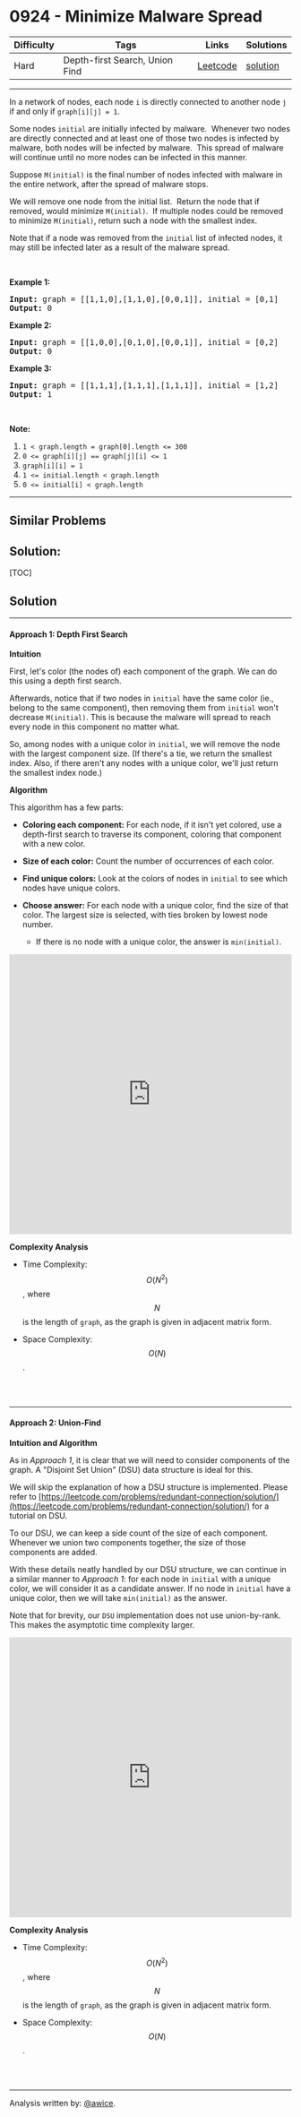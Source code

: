# 0924 - Minimize Malware Spread

Difficulty  | Tags | Links | Solutions
----------- | ---- | ----- | -----
Hard | Depth-first Search, Union Find | [Leetcode](https://leetcode.com/problems/minimize-malware-spread) | [solution](https://leetcode.com/problems/minimize-malware-spread/solution/)


-----------

<p>In a network of nodes, each node <code>i</code> is directly connected to another node <code>j</code> if and only if&nbsp;<code>graph[i][j] = 1</code>.</p>

<p>Some nodes <code>initial</code> are initially infected by malware.&nbsp; Whenever two nodes are directly connected and at least one of those two nodes is infected by malware, both nodes will be infected by malware.&nbsp; This spread of malware will continue until no more nodes can be infected in this manner.</p>

<p>Suppose <code>M(initial)</code>&nbsp;is the final number of nodes infected with malware in the entire network, after the spread of malware stops.</p>

<p>We will&nbsp;remove one node from the initial list.&nbsp; Return the node that if removed, would minimize&nbsp;<code>M(initial)</code>.&nbsp; If multiple nodes could be removed to minimize <code>M(initial)</code>, return such a node with the smallest index.</p>

<p>Note that if a node was removed from the <code>initial</code>&nbsp;list of infected nodes, it may still be infected later as a result of the malware spread.</p>

<p>&nbsp;</p>

<ol>
</ol>

<div>
<p><strong>Example 1:</strong></p>

<pre>
<strong>Input: </strong>graph = <span id="example-input-1-1">[[1,1,0],[1,1,0],[0,0,1]]</span>, initial = <span id="example-input-1-2">[0,1]</span>
<strong>Output: </strong><span id="example-output-1">0</span>
</pre>

<div>
<p><strong>Example 2:</strong></p>

<pre>
<strong>Input: </strong>graph = <span id="example-input-2-1">[[1,0,0],[0,1,0],[0,0,1]]</span>, initial = <span id="example-input-2-2">[0,2]</span>
<strong>Output: </strong><span id="example-output-2">0</span>
</pre>

<div>
<p><strong>Example 3:</strong></p>

<pre>
<strong>Input: </strong>graph = <span id="example-input-3-1">[[1,1,1],[1,1,1],[1,1,1]]</span>, initial = <span id="example-input-3-2">[1,2]</span>
<strong>Output: </strong><span id="example-output-3">1</span>
</pre>

<p>&nbsp;</p>

<p><strong>Note:</strong></p>

<ol>
	<li><code>1 &lt; graph.length = graph[0].length &lt;= 300</code></li>
	<li><code>0 &lt;= graph[i][j] == graph[j][i] &lt;= 1</code></li>
	<li><code>graph[i][i] = 1</code></li>
	<li><code>1 &lt;= initial.length &lt; graph.length</code></li>
	<li><code>0 &lt;= initial[i] &lt; graph.length</code></li>
</ol>
</div>
</div>
</div>

-----------


## Similar Problems




## Solution:

[TOC]

## Solution
---
#### Approach 1: Depth First Search

**Intuition**

First, let's color (the nodes of) each component of the graph.  We can do this using a depth first search.

Afterwards, notice that if two nodes in `initial` have the same color (ie., belong to the same component), then removing them from `initial` won't decrease `M(initial)`.  This is because the malware will spread to reach every node in this component no matter what.

So, among nodes with a unique color in `initial`, we will remove the node with the largest component size.  (If there's a tie, we return the smallest index.  Also, if there aren't any nodes with a unique color, we'll just return the smallest index node.)

**Algorithm**

This algorithm has a few parts:

* **Coloring each component:**  For each node, if it isn't yet colored, use a depth-first search to traverse its component, coloring that component with a new color.

* **Size of each color:**  Count the number of occurrences of each color.

* **Find unique colors:**  Look at the colors of nodes in `initial` to see which nodes have unique colors.

* **Choose answer:**  For each node with a unique color, find the size of that color.  The largest size is selected, with ties broken by lowest node number.

    * If there is no node with a unique color, the answer is `min(initial)`.


<iframe src="https://leetcode.com/playground/2UnP5s47/shared" frameBorder="0" width="100%" height="500" name="2UnP5s47"></iframe>

**Complexity Analysis**

* Time Complexity:  $$O(N^2)$$, where $$N$$ is the length of `graph`, as the graph is given in adjacent matrix form.

* Space Complexity:  $$O(N)$$.
<br />
<br />



---
#### Approach 2: Union-Find

**Intuition and Algorithm**

As in *Approach 1*, it is clear that we will need to consider components of the graph.  A "Disjoint Set Union" (DSU) data structure is ideal for this.

We will skip the explanation of how a DSU structure is implemented.  Please refer to [https://leetcode.com/problems/redundant-connection/solution/](https://leetcode.com/problems/redundant-connection/solution/) for a tutorial on DSU.

To our DSU, we can keep a side count of the size of each component.  Whenever we union two components together, the size of those components are added.

With these details neatly handled by our DSU structure, we can continue in a similar manner to *Approach 1*: for each node in `initial` with a unique color, we will consider it as a candidate answer.  If no node in `initial` have a unique color, then we will take `min(initial)` as the answer.

Note that for brevity, our `DSU` implementation does not use union-by-rank.  This makes the asymptotic time complexity larger.

<iframe src="https://leetcode.com/playground/YV58cfEf/shared" frameBorder="0" width="100%" height="500" name="YV58cfEf"></iframe>

**Complexity Analysis**

* Time Complexity:  $$O(N^2)$$, where $$N$$ is the length of `graph`, as the graph is given in adjacent matrix form.

* Space Complexity:  $$O(N)$$.
<br />
<br />


---


Analysis written by: [@awice](https://leetcode.com/awice).
